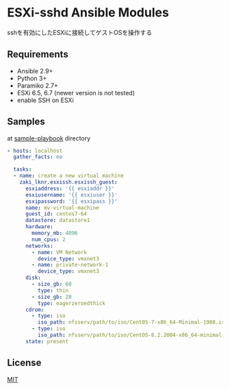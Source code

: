 # ESXi-sshd Ansible Modules

sshを有効にしたESXiに接続してゲストOSを操作する

## Requirements

- Ansible 2.9+
- Python 3+
- Paramiko 2.7+
- ESXi 6.5, 6.7 (newer version is not tested)
- enable SSH on ESXi

## Samples

at [sample-playbook](sample-playbook) directory

```yaml
- hosts: localhost
  gather_facts: no

  tasks:
  - name: create a new virtual machine
    zaki_lknr.esxissh.esxissh_guest:
      esxiaddress: '{{ esxiaddr }}'
      esxiusername: '{{ esxiuser }}'
      esxipassword: '{{ esxipass }}'
      name: mv-virtual-machine
      guest_id: centos7-64
      datastore: datastore1
      hardware:
        memory_mb: 4096
        num_cpus: 2
      networks:
        - name: VM Network
          device_type: vmxnet3
        - name: private-network-1
          device_type: vmxnet3
      disk:
        - size_gb: 60
          type: thin
        - size_gb: 20
          type: eagerzeroedthick
      cdrom:
        - type: iso
          iso_path: nfsserv/path/to/iso/CentOS-7-x86_64-Minimal-1908.iso
        - type: iso
          iso_path: nfsserv/path/to/iso/CentOS-8.2.2004-x86_64-minimal.iso
      state: present
```

## License

[MIT](https://opensource.org/licenses/MIT)

